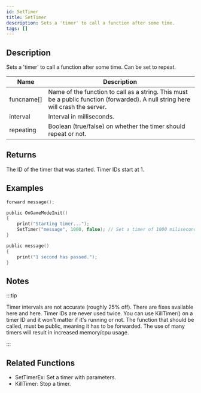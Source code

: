 ```yaml
---
id: SetTimer
title: SetTimer
description: Sets a 'timer' to call a function after some time.
tags: []
---
```


## Description

Sets a 'timer' to call a function after some time. Can be set to repeat.

| Name       | Description                                                                                                                     |
| ---------- | ------------------------------------------------------------------------------------------------------------------------------- |
| funcname[] | Name of the function to call as a string. This must be a public function (forwarded). A null string here will crash the server. |
| interval   | Interval in milliseconds.                                                                                                       |
| repeating  | Boolean (true/false) on whether the timer should repeat or not.                                                                 |

## Returns

The ID of the timer that was started. Timer IDs start at 1.

## Examples

```c
forward message();

public OnGameModeInit()
{
    print("Starting timer...");
    SetTimer("message", 1000, false); // Set a timer of 1000 miliseconds (1 second)
}

public message()
{
    print("1 second has passed.");
}
```

## Notes

:::tip

Timer intervals are not accurate (roughly 25% off). There are fixes available here and here.
Timer IDs are never used twice. You can use KillTimer() on a timer ID and it won't matter if it's running or not.
The function that should be called, must be public, meaning it has to be forwarded.
The use of many timers will result in increased memory/cpu usage.

:::

## Related Functions

- SetTimerEx: Set a timer with parameters.
- KillTimer: Stop a timer.
